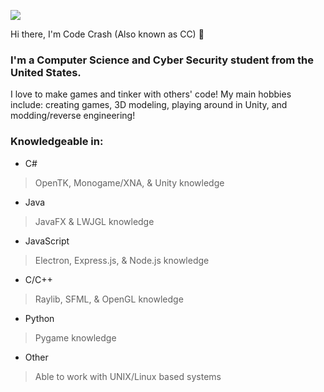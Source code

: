 <p align="left">
<img src="https://img.shields.io/badge/Build-Different%20-green">
</p>
Hi there, I'm Code Crash (Also known as CC) 👋

### I'm a Computer Science and Cyber Security student from the United States.


I love to make games and tinker with others' code! My main hobbies include: creating games, 3D modeling, playing around in Unity, and modding/reverse engineering!
<br>
### Knowledgeable in:
* C#
> OpenTK, Monogame/XNA, & Unity knowledge
* Java
> JavaFX & LWJGL knowledge
* JavaScript 
> Electron, Express.js, & Node.js knowledge
* C/C++
> Raylib, SFML, & OpenGL knowledge
* Python
> Pygame knowledge
* Other
> Able to work with UNIX/Linux based systems
